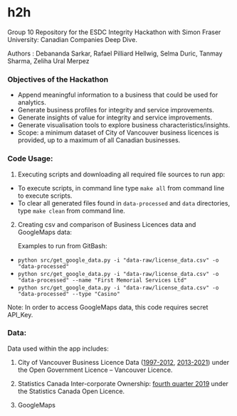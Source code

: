 # h2h

Group 10 Repository for the ESDC Integrity Hackathon with Simon Fraser University: Canadian Companies Deep Dive.

Authors : Debananda Sarkar, Rafael Pilliard Hellwig, Selma Duric, Tanmay Sharma, Zeliha Ural Merpez

### Objectives of the Hackathon
- Append meaningful information to a business that could be used for analytics.  
- Generate business profiles for integrity and service improvements.  
- Generate insights of value for integrity and service improvements.  
- Generate visualisation tools to explore business characteristics/insights.  
- Scope: a minimum dataset of City of Vancouver business licences is provided, up to a maximum of all Canadian businesses.


### Code Usage:
1. Executing scripts and downloading all required file sources to run app:
  - To execute scripts, in command line type `make all` from command line to execute scripts.
  - To clear all generated files found in `data-processed` and `data` directories, type `make clean` from command line.

2. Creating csv and comparison of Business Licences data and GoogleMaps data: 

      Examples to run from GitBash:
  - `python src/get_google_data.py -i "data-raw/license_data.csv" -o "data-processed"`
  - `python src/get_google_data.py -i "data-raw/license_data.csv" -o "data-processed" --name "First Memorial Services Ltd"`
  - `python src/get_google_data.py -i "data-raw/license_data.csv" -o "data-processed" --type "Casino"`
  
  Note: In order to access GoogleMaps data, this code requires secret API_Key. 
  
### Data:

Data used within the app includes:

1. City of Vancouver Business Licence Data ([1997-2012](https://opendata.vancouver.ca/explore/dataset/business-licences-1997-to-2012/information/?disjunctive.status&disjunctive.businesssubtype), [2013-2021](https://opendata.vancouver.ca/explore/dataset/business-licences/information/?disjunctive.status&disjunctive.businesssubtype)) under the Open Government Licence – Vancouver Licence.

2. Statistics Canada Inter-corporate Ownership: [fourth quarter 2019](https://www150.statcan.gc.ca/n1/pub/61-517-x/61-517-x2019004-eng.htm) under the Statistics Canada Open Licence.

3. GoogleMaps
